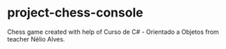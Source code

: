 # project-chess-console

Chess game created with help of Curso de C# - Orientado a Objetos from teacher Nélio Alves.
